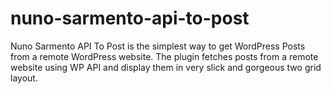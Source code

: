 # nuno-sarmento-api-to-post
Nuno Sarmento API To Post is the simplest way to get WordPress Posts from a remote WordPress website. The plugin fetches posts from a remote website using WP API and display them in very slick and gorgeous two grid layout.
